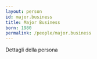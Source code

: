 ```yaml
---
layout: person
id: major.business
title: Major Business
born: 1980
permalink: /people/major.business
---
```


Dettagli della persona 